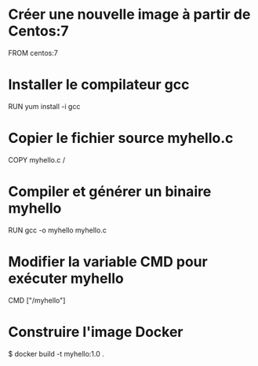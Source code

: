 # Créer une nouvelle image à partir de Centos:7

FROM centos:7

# Installer le compilateur gcc

RUN yum install -i gcc

# Copier le fichier source myhello.c

COPY myhello.c /

# Compiler et générer un binaire myhello

RUN gcc -o myhello myhello.c

# Modifier la variable CMD pour exécuter myhello

CMD ["/myhello"]

# Construire l'image Docker

$ docker build -t myhello:1.0 .
